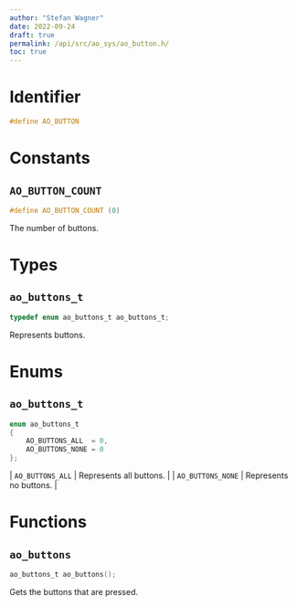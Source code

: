 ```yaml
---
author: "Stefan Wagner"
date: 2022-09-24
draft: true
permalink: /api/src/ao_sys/ao_button.h/
toc: true
---
```


# Identifier

```c
#define AO_BUTTON
```

# Constants

## `AO_BUTTON_COUNT`

```c
#define AO_BUTTON_COUNT (0)
```

The number of buttons.

# Types

## `ao_buttons_t`

```c
typedef enum ao_buttons_t ao_buttons_t;
```

Represents buttons.

# Enums

## `ao_buttons_t`

```c
enum ao_buttons_t
{
    AO_BUTTONS_ALL  = 0,
    AO_BUTTONS_NONE = 0
};
```

| `AO_BUTTONS_ALL` | Represents all buttons. |
| `AO_BUTTONS_NONE` | Represents no buttons. |

# Functions

## `ao_buttons`

```c
ao_buttons_t ao_buttons();
```

Gets the buttons that are pressed.
